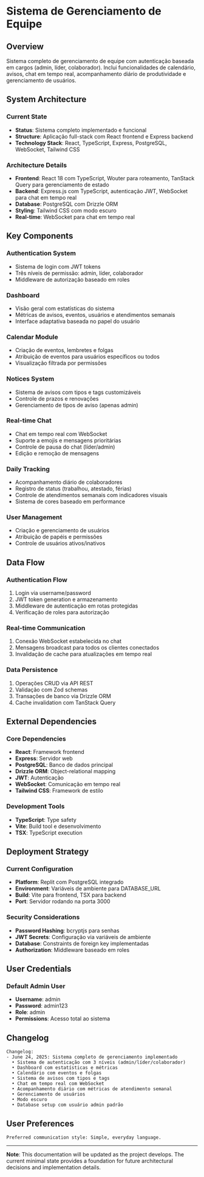 # Sistema de Gerenciamento de Equipe

## Overview

Sistema completo de gerenciamento de equipe com autenticação baseada em cargos (admin, líder, colaborador). Inclui funcionalidades de calendário, avisos, chat em tempo real, acompanhamento diário de produtividade e gerenciamento de usuários.

## System Architecture

### Current State
- **Status**: Sistema completo implementado e funcional
- **Structure**: Aplicação full-stack com React frontend e Express backend
- **Technology Stack**: React, TypeScript, Express, PostgreSQL, WebSocket, Tailwind CSS

### Architecture Details
- **Frontend**: React 18 com TypeScript, Wouter para roteamento, TanStack Query para gerenciamento de estado
- **Backend**: Express.js com TypeScript, autenticação JWT, WebSocket para chat em tempo real
- **Database**: PostgreSQL com Drizzle ORM
- **Styling**: Tailwind CSS com modo escuro
- **Real-time**: WebSocket para chat em tempo real

## Key Components

### Authentication System
- Sistema de login com JWT tokens
- Três níveis de permissão: admin, líder, colaborador
- Middleware de autorização baseado em roles

### Dashboard
- Visão geral com estatísticas do sistema
- Métricas de avisos, eventos, usuários e atendimentos semanais
- Interface adaptativa baseada no papel do usuário

### Calendar Module
- Criação de eventos, lembretes e folgas
- Atribuição de eventos para usuários específicos ou todos
- Visualização filtrada por permissões

### Notices System
- Sistema de avisos com tipos e tags customizáveis
- Controle de prazos e renovações
- Gerenciamento de tipos de aviso (apenas admin)

### Real-time Chat
- Chat em tempo real com WebSocket
- Suporte a emojis e mensagens prioritárias
- Controle de pausa do chat (líder/admin)
- Edição e remoção de mensagens

### Daily Tracking
- Acompanhamento diário de colaboradores
- Registro de status (trabalhou, atestado, férias)
- Controle de atendimentos semanais com indicadores visuais
- Sistema de cores baseado em performance

### User Management
- Criação e gerenciamento de usuários
- Atribuição de papéis e permissões
- Controle de usuários ativos/inativos

## Data Flow

### Authentication Flow
1. Login via username/password
2. JWT token generation e armazenamento
3. Middleware de autenticação em rotas protegidas
4. Verificação de roles para autorização

### Real-time Communication
1. Conexão WebSocket estabelecida no chat
2. Mensagens broadcast para todos os clientes conectados
3. Invalidação de cache para atualizações em tempo real

### Data Persistence
1. Operações CRUD via API REST
2. Validação com Zod schemas
3. Transações de banco via Drizzle ORM
4. Cache invalidation com TanStack Query

## External Dependencies

### Core Dependencies
- **React**: Framework frontend
- **Express**: Servidor web
- **PostgreSQL**: Banco de dados principal
- **Drizzle ORM**: Object-relational mapping
- **JWT**: Autenticação
- **WebSocket**: Comunicação em tempo real
- **Tailwind CSS**: Framework de estilo

### Development Tools
- **TypeScript**: Type safety
- **Vite**: Build tool e desenvolvimento
- **TSX**: TypeScript execution

## Deployment Strategy

### Current Configuration
- **Platform**: Replit com PostgreSQL integrado
- **Environment**: Variáveis de ambiente para DATABASE_URL
- **Build**: Vite para frontend, TSX para backend
- **Port**: Servidor rodando na porta 3000

### Security Considerations
- **Password Hashing**: bcryptjs para senhas
- **JWT Secrets**: Configuração via variáveis de ambiente
- **Database**: Constraints de foreign key implementadas
- **Authorization**: Middleware baseado em roles

## User Credentials

### Default Admin User
- **Username**: admin
- **Password**: admin123
- **Role**: admin
- **Permissions**: Acesso total ao sistema

## Changelog

```
Changelog:
- June 24, 2025: Sistema completo de gerenciamento implementado
  • Sistema de autenticação com 3 níveis (admin/líder/colaborador)
  • Dashboard com estatísticas e métricas
  • Calendário com eventos e folgas
  • Sistema de avisos com tipos e tags
  • Chat em tempo real com WebSocket
  • Acompanhamento diário com métricas de atendimento semanal
  • Gerenciamento de usuários
  • Modo escuro
  • Database setup com usuário admin padrão
```

## User Preferences

```
Preferred communication style: Simple, everyday language.
```

---

**Note**: This documentation will be updated as the project develops. The current minimal state provides a foundation for future architectural decisions and implementation details.